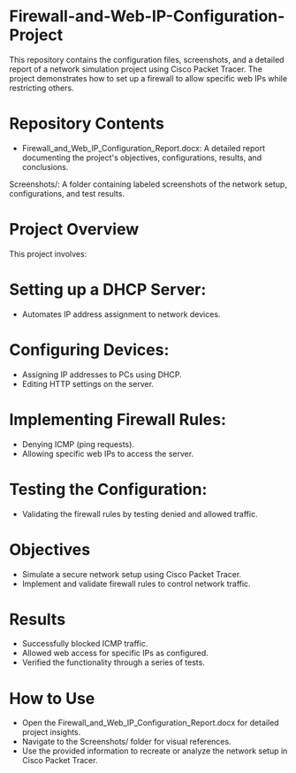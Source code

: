 # Firewall-and-Web-IP-Configuration-Project
This repository contains the configuration files, screenshots, and a detailed report of a network simulation project using Cisco Packet Tracer. The project demonstrates how to set up a firewall to allow specific web IPs while restricting others.

# Repository Contents
- Firewall_and_Web_IP_Configuration_Report.docx: A detailed report documenting the project's objectives, configurations, results, and conclusions.

Screenshots/: A folder containing labeled screenshots of the network setup, configurations, and test results.
# Project Overview
This project involves:

# Setting up a DHCP Server:
- Automates IP address assignment to network devices.

# Configuring Devices:
- Assigning IP addresses to PCs using DHCP.
- Editing HTTP settings on the server.

# Implementing Firewall Rules:
- Denying ICMP (ping requests).
- Allowing specific web IPs to access the server.

# Testing the Configuration:
- Validating the firewall rules by testing denied and allowed traffic.

# Objectives
- Simulate a secure network setup using Cisco Packet Tracer.
- Implement and validate firewall rules to control network traffic.

# Results
- Successfully blocked ICMP traffic.
- Allowed web access for specific IPs as configured.
- Verified the functionality through a series of tests.

# How to Use
- Open the Firewall_and_Web_IP_Configuration_Report.docx for detailed project insights.
- Navigate to the Screenshots/ folder for visual references.
- Use the provided information to recreate or analyze the network setup in Cisco Packet Tracer.
